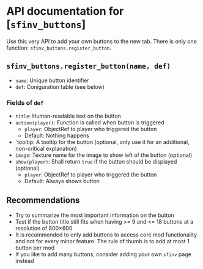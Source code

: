 # API documentation for [`sfinv_buttons`]

Use this very API to add your own buttons to the new tab. There is only
one function: `sfinv_buttons.register_button`.

## `sfinv_buttons.register_button(name, def)`

* `name`: Unique button identifier
* `def`: Coniguration table (see below)

### Fields of `def`
* `title`: Human-readable text on the button
* `action(player)`: Function is called when button is triggered
    * `player`: ObjectRef to player who triggered the button
    * Default: Nothing happens
* `tooltip: A tooltip for the button (optional, only use it for an additional,
  non-critical explanation)
* `image`: Texture name for the image to show left of the button (optional)
* `show(player)`: Shall return `true` if the button should be displayed (optional)
    * `player`: ObjectRef to player who triggered the button
    * Default: Always shows button

## Recommendations

* Try to summarize the most important information on the button
* Test if the button title still fits when having >= 9 and <= 18 buttons at a
  resolution of 800×600
* It is recommended to only add buttons to access core mod functionality and
  not for every minor feature. The rule of thumb is to add at most 1 button per mod
* If you like to add many buttons, consider adding your own `sfinv` page instead 
